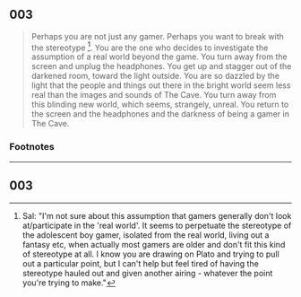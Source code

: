 
## 003
>Perhaps you are not just any gamer. Perhaps you want to break with the stereotype [^1]. You are the one who decides to investigate the assumption of a real world beyond the game. You turn away from the screen and unplug the headphones. You get up and stagger out of the darkened room, toward the light outside. You are so dazzled by the light that the people and things out there in the bright world seem less real than the images and sounds of The Cave. You turn away from this blinding new world, which seems, strangely, unreal. You return to the screen and the headphones and the darkness of being a gamer in The Cave.

### Footnotes

[^1]:  Sal: "I'm not sure about this assumption that gamers generally don't look at/participate in the 'real world'. It seems to perpetuate the stereotype of the adolescent boy gamer, isolated from the real world, living out a fantasy etc, when actually most gamers are older and don't fit this kind of stereotype at all. I know you are drawing on Plato and trying to pull out a particular point, but I can't help but feel tired of having the stereotype hauled out and given another airing - whatever the point you're trying to make."

----

## 003

